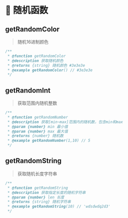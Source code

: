 # 🥕 随机函数

## getRandomColor
> 随机16进制颜色
```js
/**
 * @function getRandomColor
 * @description 获取随机颜色
 * @returns {string} 随机颜色 #3e3e3e
 * @example getRandomColor() // #3e3e3e
 */
```

## getRandomInt
> 获取范围内随机整数
```js
/**
 * @function getRandomNumber
 * @description 获取[min~max]范围内的随机数，包含min和max
 * @param {number} min 最小值
 * @param {number} max 最大值
 * @returns {number} 随机数
 * @example getRandomNumber(1,10) // 5
 */
```

## getRandomString
> 获取随机长度字符串
```js
/**
 * @function getRandomString
 * @description 获取指定长度的随机字符串
 * @param {number} len 长度
 * @returns {string} 随机字符串
 * @example getRandomString(10) // 'wdsdwdq2d3'
 */
```